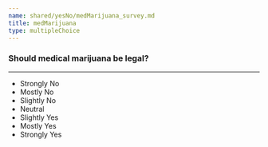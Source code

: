 ```yaml
---
name: shared/yesNo/medMarijuana_survey.md
title: medMarijuana
type: multipleChoice
---
```


### Should medical marijuana be legal?

---

- Strongly No
- Mostly No
- Slightly No
- Neutral
- Slightly Yes
- Mostly Yes
- Strongly Yes

